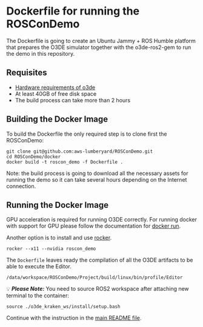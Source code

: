 # Dockerfile for running the ROSConDemo

The Dockerfile is going to create an Ubuntu Jammy + ROS Humble platform
that prepares the O3DE simulator together with the o3de-ros2-gem to run
the demo in this repository.

## Requisites

 * [Hardware requirements of o3de](https://www.o3de.org/docs/welcome-guide/requirements/)
 * At least 40GB of free disk space
 * The build process can take more than 2 hours

## Building the Docker Image

To build the Dockerfile the only required step is to clone first the ROSConDemo:
```
git clone git@github.com:aws-lumberyard/ROSConDemo.git
cd ROSConDemo/docker
docker build -t roscon_demo -f Dockerfile .
```

Note: the build process is going to download all the necessary assets for running
the demo so it can take several hours depending on the Internet connection.

## Running the Docker Image

GPU acceleration is required for running O3DE correctly. For running docker
with support for GPU please follow the documentation for
[docker run](https://docs.docker.com/engine/reference/commandline/run/).

Another option is to install and use [rocker](https://github.com/osrf/rocker).

```
rocker --x11 --nvidia roscon_demo
```

The `Dockerfile` leaves ready the compilation of all the O3DE artifacts to be able
to execute the Editor.
```
/data/workspace/ROSConDemo/Project/build/linux/bin/profile/Editor
```

💡 ***Please Note:*** You need to source ROS2 workspace after attaching new terminal to the container:
```
source ./o3de_kraken_ws/install/setup.bash
```

Continue with the instruction in the
[main README file](https://github.com/aws-lumberyard/ROSConDemo/blob/main/README.md).